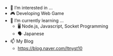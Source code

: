 
 - 👀 I’m interested in ...
  - 🎮 Developing Web Game
- 📖 I’m currently learning ...
  - 🖥️ Node.js, Javascript, Socket Programming
  - 🗣️ Japanese 
- 📫 My Blog
  - https://blog.naver.com/ltnyst10
